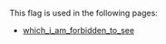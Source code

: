 This flag is used in the following pages:
 - [which_i_am_forbidden_to_see](../events/which_i_am_forbidden_to_see.md)
